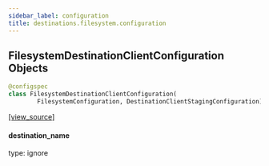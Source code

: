 ```yaml
---
sidebar_label: configuration
title: destinations.filesystem.configuration
---
```


## FilesystemDestinationClientConfiguration Objects

```python
@configspec
class FilesystemDestinationClientConfiguration(
        FilesystemConfiguration, DestinationClientStagingConfiguration)
```

[[view_source]](https://github.com/dlt-hub/dlt/blob/30d0f64fb2cdbacc2e88fdb304371650f417e1f0/dlt/destinations/filesystem/configuration.py#L11)

#### destination\_name

type: ignore

